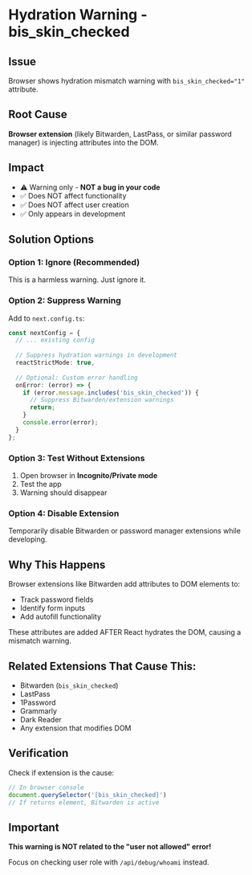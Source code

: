 # Hydration Warning - bis_skin_checked

## Issue
Browser shows hydration mismatch warning with `bis_skin_checked="1"` attribute.

## Root Cause
**Browser extension** (likely Bitwarden, LastPass, or similar password manager) is injecting attributes into the DOM.

## Impact
- ⚠️ Warning only - **NOT a bug in your code**
- ✅ Does NOT affect functionality
- ✅ Does NOT affect user creation
- ✅ Only appears in development

## Solution Options

### Option 1: Ignore (Recommended)
This is a harmless warning. Just ignore it.

### Option 2: Suppress Warning
Add to `next.config.ts`:

```typescript
const nextConfig = {
  // ... existing config
  
  // Suppress hydration warnings in development
  reactStrictMode: true,
  
  // Optional: Custom error handling
  onError: (error) => {
    if (error.message.includes('bis_skin_checked')) {
      // Suppress Bitwarden/extension warnings
      return;
    }
    console.error(error);
  }
};
```

### Option 3: Test Without Extensions
1. Open browser in **Incognito/Private mode**
2. Test the app
3. Warning should disappear

### Option 4: Disable Extension
Temporarily disable Bitwarden or password manager extensions while developing.

## Why This Happens

Browser extensions like Bitwarden add attributes to DOM elements to:
- Track password fields
- Identify form inputs
- Add autofill functionality

These attributes are added AFTER React hydrates the DOM, causing a mismatch warning.

## Related Extensions That Cause This:
- Bitwarden (`bis_skin_checked`)
- LastPass
- 1Password
- Grammarly
- Dark Reader
- Any extension that modifies DOM

## Verification

Check if extension is the cause:
```javascript
// In browser console
document.querySelector('[bis_skin_checked]')
// If returns element, Bitwarden is active
```

## Important
**This warning is NOT related to the "user not allowed" error!**

Focus on checking user role with `/api/debug/whoami` instead.
